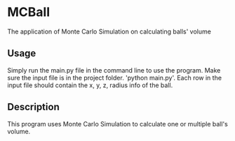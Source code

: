 # MCBall
The application of Monte Carlo Simulation on calculating balls' volume
## Usage
Simply run the main.py file in the command line to use the program. Make sure the input file is in the project folder.
'python main.py'. Each row in the input file should contain the x, y, z, radius info of the ball.
## Description
This program uses Monte Carlo Simulation to calculate one or multiple ball's volume. 
